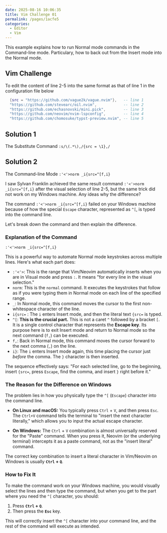 ```yaml
---
date: 2025-08-16 10:06:35
title: Vim Challenge 01
permalink: /pages/1acfe5
categories:
  - Editor
  - Vim
---
```


This example explains how to run Normal mode commands in the Command-line mode. Particulary, how to back out from the Insert mode into the Normal mode.

<!-- more -->

## Vim Challenge

To edit the content of line 2-5 into the same format as that of line 1 in the configuration file below

```lua
  {src = "https://github.com/vague2k/vague.nvim"},   -- line 1
  "https://github.com/stevearc/oil.nvim",            -- line 2
  "https://github.com/echasnovski/mini.pick",        -- line 3
  "https://github.com/neovim/nvim-lspconfig",        -- line 4
  "https://github.com/chomosuke/typst-preview.nvim", -- line 5
```

## Solution 1

The Substitute Command `:s/\(.*\),/{src = \1},/`

## Solution 2

The Command-line Mode `:'<'>norm _i{src=^[f,i}`

I saw Sylvan Franklin achieved the same result command `:'<'>norm _i{src=^[f,i}` after the visual selection of line 2-5, but the same trick did not work on my Windows machine. Any ideas why the difference?

The command `:'<'>norm _i{src=^[f,i}` failed on your Windows machine because of how the special `Escape` character, represented as `^[`, is typed into the command line.

Let's break down the command and then explain the difference.

### Explanation of the Command

`:'<'>norm _i{src=^[f,i}`

This is a powerful way to automate Normal mode keystrokes across multiple lines. Here's what each part does:

- `:'<'>`: This is the range that Vim/Neovim automatically inserts when you are in Visual mode and press `:`. It means "for every line in the visual selection."
- `norm`: This is the `normal` command. It executes the keystrokes that follow as if you were typing them in Normal mode on each line of the specified range.
- `_`: In Normal mode, this command moves the cursor to the first non-whitespace character of the line.
- `i{src=` : The `i` enters Insert mode, and then the literal text `{src=` is typed.
- `^[`: **This is the crucial part.** This is not a caret `^` followed by a bracket `[`. It is a single control character that represents the **Escape key**. Its purpose here is to exit Insert mode and return to Normal mode so the next command (`f,`) can be executed.
- `f,`: Back in Normal mode, this command moves the cursor forward to the next comma (`,`) on the line.
- `i}`: The `i` enters Insert mode again, this time placing the cursor just _before_ the comma. The `}` character is then inserted.

The sequence effectively says: "For each selected line, go to the beginning, insert `{src=`, press `Escape`, find the comma, and insert `}` right before it."

### The Reason for the Difference on Windows

The problem lies in how you physically type the `^[` (`Escape`) character into the command line.

- **On Linux and macOS:** You typically press `Ctrl` + `V`, and then press `Esc`. The `Ctrl+V` command tells the terminal to "insert the next character literally," which allows you to input the actual escape character.

- **On Windows:** The `Ctrl` + `V` combination is almost universally reserved for the "Paste" command. When you press it, Neovim (or the underlying terminal) intercepts it as a paste command, not as the "insert literal" command.

The correct key combination to insert a literal character in Vim/Neovim on Windows is usually **`Ctrl` + `Q`**.

### How to Fix It

To make the command work on your Windows machine, you would visually select the lines and then type the command, but when you get to the part where you need the `^[` character, you should:

1.  Press **`Ctrl` + `Q`**.
2.  Then press the **`Esc`** key.

This will correctly insert the `^[` character into your command line, and the rest of the command will execute as intended.
